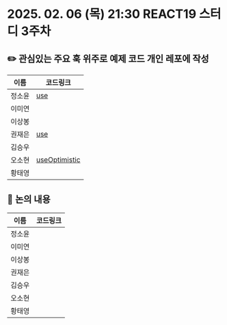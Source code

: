 # 2025. 02. 06 (목) 21:30 REACT19 스터디 3주차
## ✏️ 관심있는 주요 훅 위주로 예제 코드 개인 레포에 작성
|이름|코드링크|
|------------|--------------|
| 정소윤 | [use](https://github.com/soyoonJ/react19-example/tree/main/src/app/use) |
| 이미연 |  |
| 이상봉 |  |
| 권재은 | [use](https://github.com/Jaeeun98/react19_ex) |
| 김승우 |  |
| 오소현 | [useOptimistic](https://github.com/osohyun0224/react19-useOptimistic) |
| 황태영 |  |

## 📢 논의 내용
|이름|코드링크|
|------------|--------------|
| 정소윤 |  |
| 이미연 |  |
| 이상봉 |  |
| 권재은 |  |
| 김승우 |  |
| 오소현 |  |
| 황태영 |  |
